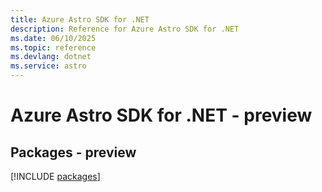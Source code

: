 ```yaml
---
title: Azure Astro SDK for .NET
description: Reference for Azure Astro SDK for .NET
ms.date: 06/10/2025
ms.topic: reference
ms.devlang: dotnet
ms.service: astro
---
```

# Azure Astro SDK for .NET - preview
## Packages - preview
[!INCLUDE [packages](astro-index.md)]